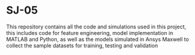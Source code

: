 # SJ-05
This repository contains all the code and simulations used in this project, this includes code for feature engineering, model implementation in MATLAB and Python, as well as the models simulated in Ansys Maxwell to collect the sample datasets for training, testing and validation
